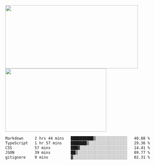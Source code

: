 <a href="https://github.com/anuraghazra/github-readme-stats">
  <img height=200 width=420 align="center" src="https://github-readme-stats.vercel.app/api?username=airRnot1106&hide_title=true&show_icons=true&rank_icon=github" />
</a>
<a href="https://github.com/anuraghazra/convoychat">
  <img height=200 width=320 align="center" src="https://github-readme-stats.vercel.app/api/top-langs/?username=airRnot1106&hide_title=true&layout=compact&hide=html,css" />
</a>

<!--START_SECTION:waka-->

```txt
Markdown     2 hrs 44 mins   ██████████▒░░░░░░░░░░░░░░   40.88 %
TypeScript   1 hr 57 mins    ███████▒░░░░░░░░░░░░░░░░░   29.36 %
CSS          57 mins         ███▓░░░░░░░░░░░░░░░░░░░░░   14.41 %
JSON         39 mins         ██▒░░░░░░░░░░░░░░░░░░░░░░   09.77 %
gitignore    9 mins          ▓░░░░░░░░░░░░░░░░░░░░░░░░   02.31 %
```

<!--END_SECTION:waka-->
